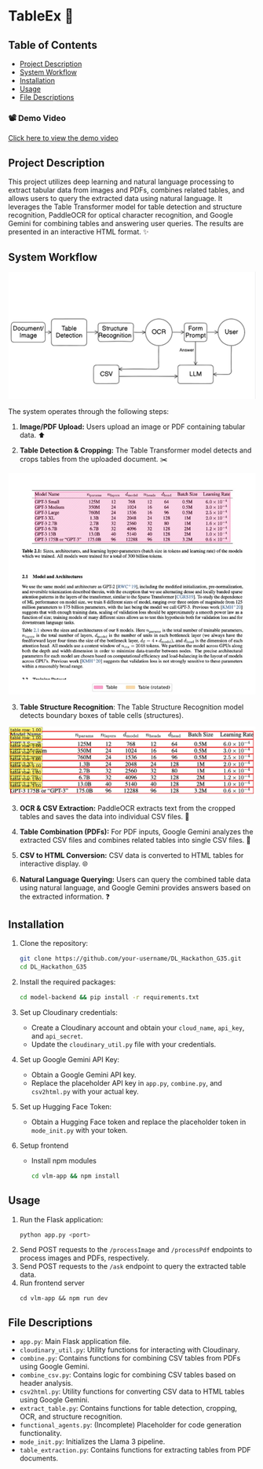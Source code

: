 # TableEx 📑

## Table of Contents

- [Project Description](#project-description)
- [System Workflow](#system-workflow)
- [Installation](#installation)
- [Usage](#usage)
- [File Descriptions](#file-descriptions)

### 📽️ Demo Video

[Click here to view the demo video](https://drive.google.com/drive/folders/11yB_wRCRuIyDjTWV6W8Oqm_bxA4OAVzv?usp=sharing)


## Project Description

This project utilizes deep learning and natural language processing to extract tabular data from images and PDFs, combines related tables, and allows users to query the extracted data using natural language.  It leverages the Table Transformer model for table detection and structure recognition, PaddleOCR for optical character recognition, and Google Gemini for combining tables and answering user queries.  The results are presented in an interactive HTML format. ✨

## System Workflow

![arch](images_assets/img2.jpg)

The system operates through the following steps:

1. **Image/PDF Upload:** Users upload an image or PDF containing tabular data. ⬆️

2. **Table Detection & Cropping:** The Table Transformer model detects and crops tables from the uploaded document. ✂️

![table](images_assets/img3.jpg)

3. **Table Structure Recognition**: The Table Structure Recognition model detects boundary boxes of table cells (structures).

![table-cells](images_assets/img4.jpg)
    
3. **OCR & CSV Extraction:** PaddleOCR extracts text from the cropped tables and saves the data into individual CSV files. 📄
    
6. **Table Combination (PDFs):** For PDF inputs, Google Gemini analyzes the extracted CSV files and combines related tables into single CSV files. 🔗
    
7. **CSV to HTML Conversion:**  CSV data is converted to HTML tables for interactive display. 🌐
    
8. **Natural Language Querying:** Users can query the combined table data using natural language, and Google Gemini provides answers based on the extracted information.  ❓
    

## Installation

1. Clone the repository:
   ```bash
   git clone https://github.com/your-username/DL_Hackathon_G35.git
   cd DL_Hackathon_G35
   ```
2. Install the required packages:
   ```bash
   cd model-backend && pip install -r requirements.txt
   ```
3. Set up Cloudinary credentials:
   - Create a Cloudinary account and obtain your `cloud_name`, `api_key`, and `api_secret`.
   - Update the `cloudinary_util.py` file with your credentials.
4. Set up Google Gemini API Key:
   - Obtain a Google Gemini API key.
   - Replace the placeholder API key in `app.py`, `combine.py`, and `csv2html.py` with your actual key.
5. Set up Hugging Face Token:
   - Obtain a Hugging Face token and replace the placeholder token in `mode_init.py` with your token.

6. Setup frontend
   - Install npm modules
     ```bash
     cd vlm-app && npm install
     ```

## Usage

1. Run the Flask application:
   ```bash
   python app.py <port>
   ```
2. Send POST requests to the `/processImage` and `/processPdf` endpoints to process images and PDFs, respectively.
3. Send POST requests to the `/ask` endpoint to query the extracted table data.
4. Run frontend server
   ```
   cd vlm-app && npm run dev
   ```


## File Descriptions

- `app.py`: Main Flask application file.
- `cloudinary_util.py`: Utility functions for interacting with Cloudinary.
- `combine.py`: Contains functions for combining CSV tables from PDFs using Google Gemini.
- `combine_csv.py`:  Contains logic for combining CSV tables based on header analysis.
- `csv2html.py`: Utility functions for converting CSV data to HTML tables using Google Gemini.
- `extract_table.py`: Contains functions for table detection, cropping, OCR, and structure recognition.
- `functional_agents.py`:  (Incomplete) Placeholder for code generation functionality.
- `mode_init.py`: Initializes the Llama 3 pipeline.
- `table_extraction.py`: Contains functions for extracting tables from PDF documents. 
